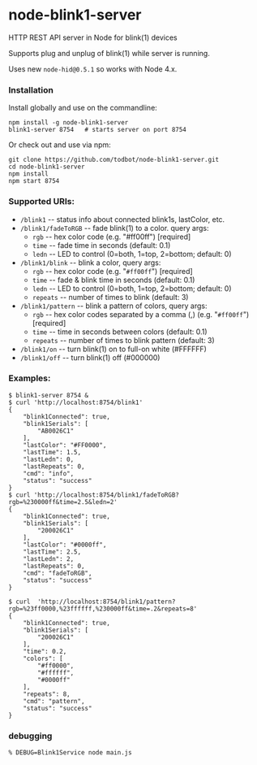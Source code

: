 # node-blink1-server
HTTP REST API server in Node for blink(1) devices

Supports plug and unplug of blink(1) while server is running.

Uses new `node-hid@0.5.1` so works with Node 4.x.

### Installation

Install globally and use on the commandline:
```
npm install -g node-blink1-server
blink1-server 8754   # starts server on port 8754
```

Or check out and use via npm:
```
git clone https://github.com/todbot/node-blink1-server.git
cd node-blink1-server
npm install
npm start 8754
```

### Supported URIs:
- `/blink1`  -- status info about connected blink1s, lastColor, etc.
- `/blink1/fadeToRGB` -- fade blink(1) to a color. query args:
    - `rgb` -- hex color code (e.g. "#ff00ff") [required]
    - `time` -- fade time in seconds (default: 0.1)
    - `ledn` -- LED to control (0=both, 1=top, 2=bottom; default: 0)
- `/blink1/blink` -- blink a color, query args:
    - `rgb` -- hex color code (e.g. "`#ff00ff`") [required]
    - `time` -- fade & blink time in seconds (default: 0.1)
    - `ledn` -- LED to control (0=both, 1=top, 2=bottom; default: 0)
    - `repeats` -- number of times to blink (default: 3)
- `/blink1/pattern` -- blink a pattern of colors, query args:
    - `rgb` -- hex color codes separated by a comma (,) (e.g. "`#ff00ff`") [required]
    - `time` -- time in seconds between colors (default: 0.1)
    - `repeats` -- number of times to blink pattern (default: 3)
- `/blink1/on`  -- turn blink(1) on to full-on white (#FFFFFF)
- `/blink1/off`  -- turn blink(1) off (#000000)

### Examples:
```
$ blink1-server 8754 &
$ curl 'http://localhost:8754/blink1'
{
    "blink1Connected": true,
    "blink1Serials": [
        "AB0026C1"
    ],
    "lastColor": "#FF0000",
    "lastTime": 1.5,
    "lastLedn": 0,
    "lastRepeats": 0,
    "cmd": "info",
    "status": "success"
}
$ curl 'http://localhost:8754/blink1/fadeToRGB?rgb=%230000ff&time=2.5&ledn=2'
{
    "blink1Connected": true,
    "blink1Serials": [
        "200026C1"
    ],
    "lastColor": "#0000ff",
    "lastTime": 2.5,
    "lastLedn": 2,
    "lastRepeats": 0,
    "cmd": "fadeToRGB",
    "status": "success"
}

$ curl  'http://localhost:8754/blink1/pattern?rgb=%23ff0000,%23ffffff,%230000ff&time=.2&repeats=8'
{
    "blink1Connected": true,
    "blink1Serials": [
        "200026C1"
    ],
    "time": 0.2,
    "colors": [
        "#ff0000",
        "#ffffff",
        "#0000ff"
    ],
    "repeats": 8,
    "cmd": "pattern",
    "status": "success"
}
```



### debugging
```
% DEBUG=Blink1Service node main.js
```
